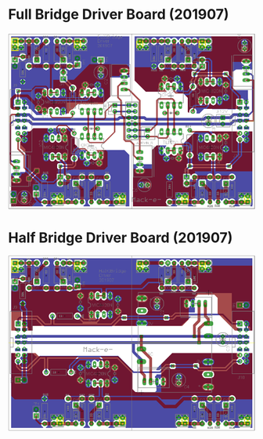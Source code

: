 
#  Full Bridge Driver Board (201907)

![FullBridgeDriverBoard](https://github.com/mackelec/StepInverter/blob/master/images/FullBridgeDriver_201907.png)


#  Half Bridge Driver Board (201907)

![HalfBridgeDriverBoard](https://github.com/mackelec/StepInverter/blob/master/images/HalfBridgeDriver_201907.png)



